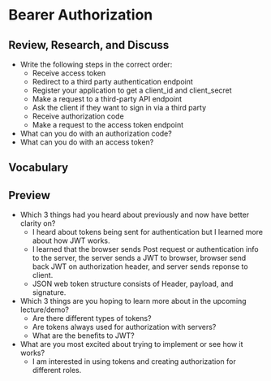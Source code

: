 # Bearer Authorization 

## Review, Research, and Discuss
- Write the following steps in the correct order:
    - Receive access token
    - Redirect to a third party authentication endpoint
    - Register your application to get a client_id and client_secret
    - Make a request to a third-party API endpoint
    - Ask the client if they want to sign in via a third party
    - Receive authorization code
    - Make a request to the access token endpoint
- What can you do with an authorization code?
- What can you do with an access token?

## Vocabulary

## Preview
- Which 3 things had you heard about previously and now have better clarity on?
    - I heard about tokens being sent for authentication but I learned more about how JWT works.
    - I learned that the browser sends Post request or authentication info to the server, the server sends a JWT to browser, browser send back JWT on authorization header, and server sends reponse to client.
    - JSON web token structure consists of Header, payload, and signature.
- Which 3 things are you hoping to learn more about in the upcoming lecture/demo?
    - Are there different types of tokens?
    - Are tokens always used for authorization with servers?
    - What are the benefits to JWT?
- What are you most excited about trying to implement or see how it works?
    - I am interested in using tokens and creating authorization for different roles.